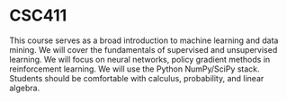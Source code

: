 # CSC411
This course serves as a broad introduction to machine learning and data mining. We will cover the fundamentals of supervised and unsupervised learning. We will focus on neural networks, policy gradient methods in reinforcement learning. We will use the Python NumPy/SciPy stack. Students should be comfortable with calculus, probability, and linear algebra.
